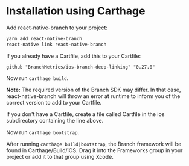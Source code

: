 # Installation using Carthage

Add react-native-branch to your project:

```bash
yarn add react-native-branch
react-native link react-native-branch
```

If you already have a Cartfile, add this to your Cartfile:

```
github "BranchMetrics/ios-branch-deep-linking" "0.27.0"
```

Now run `carthage build`.

**Note:** The required version of the Branch SDK may differ. In that case,
react-native-branch will throw an error at runtime to inform you of the
correct version to add to your Cartfile.

If you don't have a Cartfile, create a file called Cartfile in the ios
subdirectory containing the line above.

Now run `carthage bootstrap`.

After running `carthage build|bootstrap`, the Branch framework will be found in
Carthage/Build/iOS. Drag it into the Frameworks group in your project or add it
to that group using Xcode.
